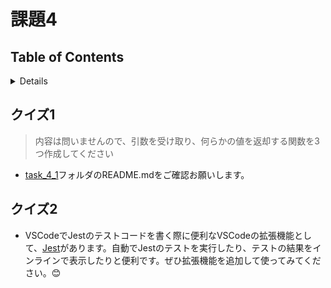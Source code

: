 # 課題4

## Table of Contents
<!-- START doctoc generated TOC please keep comment here to allow auto update -->
<!-- DON'T EDIT THIS SECTION, INSTEAD RE-RUN doctoc TO UPDATE -->
<details>
<summary>Details</summary>

- [クイズ1](#%E3%82%AF%E3%82%A4%E3%82%BA1)
- [クイズ2](#%E3%82%AF%E3%82%A4%E3%82%BA2)

</details>
<!-- END doctoc generated TOC please keep comment here to allow auto update -->

## クイズ1

> 内容は問いませんので、引数を受け取り、何らかの値を返却する関数を3つ作成してください

- [task_4_1](./task_4_1)フォルダのREADME.mdをご確認お願いします。

## クイズ2

- VSCodeでJestのテストコードを書く際に便利なVSCodeの拡張機能として、[Jest](https://github.com/jest-community/vscode-jest)があります。自動でJestのテストを実行したり、テストの結果をインラインで表示したりと便利です。ぜひ拡張機能を追加して使ってみてください。😊